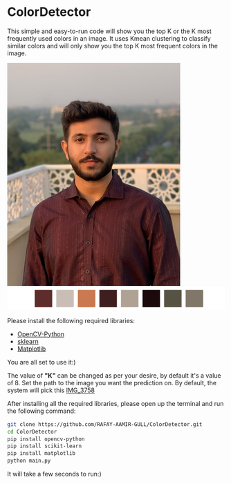 # ColorDetector
This simple and easy-to-run code will show you the top K or the K most frequently used colors in an image.
It uses Kmean clustering to classify similar colors and will only show you the top K most frequent colors in the image.

<img src='IMG_3758.jpg' width=400>
<img src='Figure_2.png' width=1000>


Please install the following required libraries:  
  
  * [OpenCV-Python](https://pypi.org/project/opencv-python/)
  * [sklearn](https://pypi.org/project/scikit-learn/)
  * [Matplotlib](https://pypi.org/project/matplotlib/)
  
You are all set to use it:)

The value of **"K"** can be changed as per your desire, by default it's a value of 8. Set the path to the image you want the prediction on. By default, the system will pick this [IMG_3758](IMG_3758.jpg)

  After installing all the required libraries, please open up the terminal and run the following command:

```bash
git clone https://github.com/RAFAY-AAMIR-GULL/ColorDetector.git
cd ColorDetector
pip install opencv-python
pip install scikit-learn
pip install matplotlib
python main.py
```

It will take a few seconds to run:)
